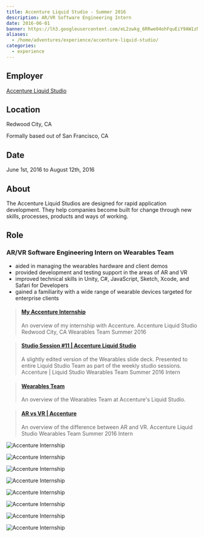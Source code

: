 ```yaml
---
title: Accenture Liquid Studio - Summer 2016
description: AR/VR Software Engineering Intern
date: 2016-06-01
banner: https://lh3.googleusercontent.com/eL2zwkg_6RRwe04ohFquEiY9AW1zNIt-xDCpga8AtjJMUAGcTwGS8Vq2nGuyudu8lBKpvA45Ug6mKrh5Y_zGO5PN0Aku9yBscyyfacZhMo1_wp6YiNxkdZiGR7tg_Ipqh-PbXGOmt8_7TNMm0BGQhermoExd9IRLQhM9TbwliAhv_qPu6DwNwAxfruqdmrWXWTRbJL0FumtqoG6v246WNgohXJ1oSNxpSXmKuVmF70as80riDpRFey1x9YLEKftYcdUHAf7VUVS2pWY2LuJKAjbqrrBtbyN1IOv82z_Y9pTha3GYrd6mslJvwkvXS0waV7WQ0lhA4KYqIZK8HLVQSN53-vKdgtYkMzOpD7BoPx-ecQ4ZxTE_tJYo3bM-CCx59g_g8CbsECXOUF3eEyIPl7yaQzOCmBt_hJMMNeKjrIGLKx7jiQCPqVXSIDmO4IH-f9z7bLbMb0XxC6YqE-KMwoVCajTF-HPbEHYBCV1vxMk0LPgmB6z1Q3PI0hRoUKPD_-lD3_wAr3qQoKKThg3Uu6iy6hN43EIxsLHHJ9EUTn26_gcOqta7_K6ASTuNwnwA97h6ctNTa9TRgpg6gMf7eNYNa8PfLXaAVnEQ2QNpYebaa4xGLodNTGRvWeYGLXrl=w1293-h969-no
aliases:
  - /home/adventures/experience/accenture-liquid-studio/
categories:
  - experience
---
```


## Employer

[Accenture Liquid Studio](https://accenture.com/us-en/capability-rapid-application-development-studio)

## Location

Redwood City, CA

Formally based out of San Francisco, CA

## Date

June 1st, 2016 to August 12th, 2016

## About

The Accenture Liquid Studios are designed for rapid application development. They help companies become built for change through new skills, processes, products and ways of working.

## Role

### AR/VR Software Engineering Intern on Wearables Team

- aided in managing the wearables hardware and client demos
- provided development and testing support in the areas of AR and VR
- improved technical skills in Unity, C#, JavaScript, Sketch, Xcode, and Safari for Developers
- gained a familiarity with a wide range of wearable devices targeted for enterprise clients

<blockquote class="embedly-card"><h4><a href="https://speakerdeck.com/fvcproductions/my-accenture-internship">My Accenture Internship</a></h4><p>An overview of my internship with Accenture. Accenture Liquid Studio Redwood City, CA Wearables Team Summer 2016</p></blockquote>
<script async src="//cdn.embedly.com/widgets/platform.js" charset="UTF-8"></script>

<blockquote class="embedly-card"><h4><a href="https://speakerdeck.com/fvcproductions/studio-session-number-11-accenture-liquid-studio">Studio Session #11 | Accenture Liquid Studio</a></h4><p>A slightly edited version of the Wearables slide deck. Presented to entire Liquid Studio Team as part of the weekly studio sessions. Accenture | Liquid Studio Wearables Team Summer 2016 Intern</p></blockquote>

<blockquote class="embedly-card"><h4><a href="https://speakerdeck.com/fvcproductions/wearables-team">Wearables Team</a></h4><p>An overview of the Wearables Team at Accenture's Liquid Studio.</p></blockquote>

<blockquote class="embedly-card"><h4><a href="https://speakerdeck.com/fvcproductions/ar-vs-vr-accenture">AR vs VR | Accenture</a></h4><p>An overview of the difference between AR and VR. Accenture Liquid Studio Wearables Team Summer 2016 Intern</p></blockquote>

![Accenture Internship](https://i0.wp.com/fvcproductions.files.wordpress.com/2016/06/accenture-internship-5.jpg?w=274&h=205&crop&ssl=1&zoom=2)

![Accenture Internship](https://i0.wp.com/fvcproductions.files.wordpress.com/2016/07/accentureslc-20.jpg?w=246&h=184&crop&ssl=1&zoom=2)

![Accenture Internship](https://i1.wp.com/fvcproductions.files.wordpress.com/2016/07/accentureslc-10.jpg?w=246&h=184&crop&ssl=1&zoom=2)

![Accenture Internship](https://i0.wp.com/fvcproductions.files.wordpress.com/2016/06/accenture-internship-13.jpg?w=268&h=357&crop&ssl=1&zoom=2)

![Accenture Internship](https://i2.wp.com/fvcproductions.files.wordpress.com/2016/06/accenture-internship-10.jpg?w=235&h=177&crop&ssl=1&zoom=2)

![Accenture Internship](https://i0.wp.com/fvcproductions.files.wordpress.com/2016/07/accentureslc-23.jpg?w=255&h=170&crop&ssl=1&zoom=2)

![Accenture Internship](https://i1.wp.com/fvcproductions.files.wordpress.com/2016/06/accenture-internship-12.jpg?w=487&h=365&crop&ssl=1&zoom=2)

![Accenture Internship](https://i1.wp.com/fvcproductions.files.wordpress.com/2016/06/accenture-internship-9.jpg?w=288&h=216&crop&ssl=1&zoom=2)
